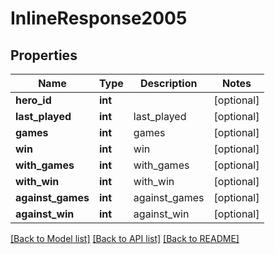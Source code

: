 # InlineResponse2005

## Properties
Name | Type | Description | Notes
------------ | ------------- | ------------- | -------------
**hero_id** | **int** |  | [optional] 
**last_played** | **int** | last_played | [optional] 
**games** | **int** | games | [optional] 
**win** | **int** | win | [optional] 
**with_games** | **int** | with_games | [optional] 
**with_win** | **int** | with_win | [optional] 
**against_games** | **int** | against_games | [optional] 
**against_win** | **int** | against_win | [optional] 

[[Back to Model list]](../README.md#documentation-for-models) [[Back to API list]](../README.md#documentation-for-api-endpoints) [[Back to README]](../README.md)


